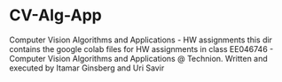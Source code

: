 # CV-Alg-App
Computer Vision Algorithms and Applications - HW assignments
this dir contains the google colab files for HW assignments in class EE046746 - Computer Vision Algorithms and Applications @ Technion.
Written and executed by Itamar Ginsberg and Uri Savir
